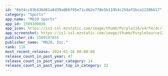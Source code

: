 ```yaml
---
id: "6bf4cc83b436d61a6d39a866f95e71cd62e778e5b11954c258af1bca12386617"
category: "Sports"
app_name: "MOJO Sports"
app_id: 1509108036
app_icon: https://is1-ssl.mzstatic.com/image/thumb/Purple116/v4/f4/dc/76/f4dc7660-5f31-aa79-c85b-594e5379b7e8/AppIcon-0-0-1x_U007ephone-0-0-85-220.png/1024x1024bb.png
app_screenshot: https://is1-ssl.mzstatic.com/image/thumb/PurpleSource126/v4/22/30/ba/2230ba79-05a9-d873-b03b-c82e2783f629/efc5cf0a-6778-4b45-9bd1-54ca0548f78a_1242x2688_1.jpg/1242x2688bb.png
publisher_id: 1509107855
publisher_name: "MOJO, Inc."
rank: 116
most_recent_release: 2024-01-16 00:00:00
release_count_in_past_year: 47
release_count_in_past_year_category: 14
release_count_in_past_year_top_in_category: 32
---
```

